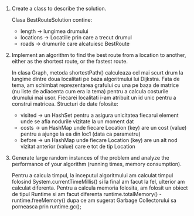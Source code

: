 1. Create a class to describe the solution.

    Clasa BestRouteSolution contine:
   - length -> lungimea drumului
   - locations -> Locatiile prin care a trecut drumul
   - roads -> drumurile care alcatuiesc BestRoute

2. Implement an algorithm to find the best route from a location to another, either as the shortest route, or the fastest route.

    In clasa Graph, metoda shortestPath() calculeaza cel mai scurt drum la lungime dintre doua localitati pe baza algoritmului lui Dijkstra. Fata de tema, am schimbat reprezentarea grafului cu una pe baza de matrice (nu liste de adiacenta cum era la tema) pentru a calcula costurile drumului mai usor.
    Fiecarei localitati i-am atribuit un id unic pentru a construi matricea.
    Structuri de date folosite:
    - visited -> un HashSet pentru a asigura unicitatea fiecarui element unde se afla nodurile vizitate la un moment dat
    - costs -> un HashMap unde fiecare Location (key) are un cost (value) pentru a ajunge la ea din loc1 (data ca parametru)
    - before -> un HashMap unde fiecare Location (key) are un alt nod vizitat anterior (value) care e tot de tip Location

3. Generate large random instances of the problem and analyze the performance of your algorithm (running times, memory consumption).
    
    Pentru a calcula timpul, la inceputul algoritmului am calculat timpul folosind System.currentTimeMillis() si la final am facut la fel, ulterior am calculat diferenta.
    Pentru a calcula memoria folosita, am folosit un obiect de tipul Runtime si am facut diferenta runtime.totalMemory() - runtime.freeMemory() dupa ce am sugerat Garbage Collectorului sa porneasca prin runtime.gc();
